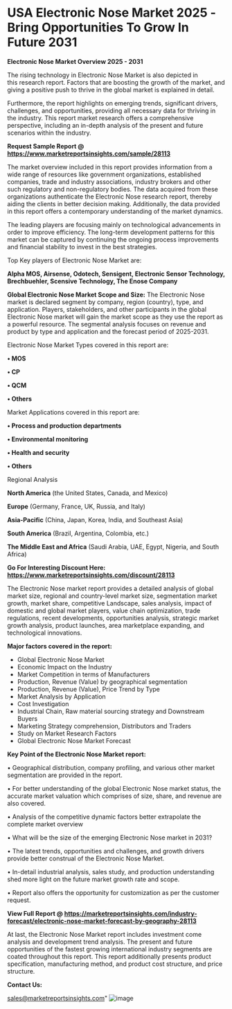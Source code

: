 # USA Electronic Nose Market 2025 -Bring Opportunities To Grow In Future 2031

<Strong> Electronic Nose Market Overview 2025 - 2031</strong>

The rising technology in Electronic Nose Market is also depicted in this research report. Factors that are boosting the growth of the market, and giving a positive push to thrive in the global market is explained in detail.

Furthermore, the report highlights on emerging trends, significant drivers, challenges, and opportunities, providing all necessary data for thriving in the industry. This report market research offers a comprehensive perspective, including an in-depth analysis of the present and future scenarios within the industry.

<strong>Request Sample Report @ <a href=https://www.marketreportsinsights.com/sample/28113>https://www.marketreportsinsights.com/sample/28113</a></strong>

The market overview included in this report provides information from a wide range of resources like government organizations, established companies, trade and industry associations, industry brokers and other such regulatory and non-regulatory bodies. The data acquired from these organizations authenticate the Electronic Nose research report, thereby aiding the clients in better decision making. Additionally, the data provided in this report offers a contemporary understanding of the market dynamics.

The leading players are focusing mainly on technological advancements in order to improve efficiency. The long-term development patterns for this market can be captured by continuing the ongoing process improvements and financial stability to invest in the best strategies.

Top Key players of Electronic Nose Market are:

<strong>Alpha MOS, Airsense, Odotech, Sensigent, Electronic Sensor Technology, Brechbuehler, Scensive Technology, The Enose Company</strong>

<strong><b>Global Electronic Nose Market Scope and Size:</b></strong>
The Electronic Nose market is declared segment by company, region (country), type, and application. Players, stakeholders, and other participants in the global Electronic Nose market will gain the market scope as they use the report as a powerful resource. The segmental analysis focuses on revenue and product by type and application and the forecast period of 2025-2031.

Electronic Nose Market Types covered in this report are:

<strong>• MOS

• CP

• QCM

• Others</strong>

Market Applications covered in this report are:

<strong>• Process and production departments

• Environmental monitoring

• Health and security

• Others</strong> 

Regional Analysis

<strong>North America</strong> (the United States, Canada, and Mexico)

<strong>Europe</strong> (Germany, France, UK, Russia, and Italy)

<strong>Asia-Pacific</strong> (China, Japan, Korea, India, and Southeast Asia)

<strong>South America</strong> (Brazil, Argentina, Colombia, etc.)

<strong>The Middle East and Africa</strong> (Saudi Arabia, UAE, Egypt, Nigeria, and South Africa)

<strong>Go For Interesting Discount Here: <a href=https://www.marketreportsinsights.com/discount/28113>https://www.marketreportsinsights.com/discount/28113</a></strong>

The Electronic Nose market report provides a detailed analysis of global market size, regional and country-level market size, segmentation market growth, market share, competitive Landscape, sales analysis, impact of domestic and global market players, value chain optimization, trade regulations, recent developments, opportunities analysis, strategic market growth analysis, product launches, area marketplace expanding, and technological innovations.

<strong><b>Major factors covered in the report:</b></strong>
<ul>
  <li>Global Electronic Nose Market </li>
  <li>Economic Impact on the Industry</li>
  <li>Market Competition in terms of Manufacturers</li>
  <li>Production, Revenue (Value) by geographical segmentation</li>
  <li>Production, Revenue (Value), Price Trend by Type</li>
  <li>Market Analysis by Application</li>
  <li>Cost Investigation</li>
  <li>Industrial Chain, Raw material sourcing strategy and Downstream Buyers</li>
  <li>Marketing Strategy comprehension, Distributors and Traders</li>
  <li>Study on Market Research Factors</li>
  <li>Global Electronic Nose Market Forecast</li>
</ul>

<strong><b>Key Point of the Electronic Nose Market report:</b></strong>

• Geographical distribution, company profiling, and various other market segmentation are provided in the report.

• For better understanding of the global Electronic Nose market status, the accurate market valuation which comprises of size, share, and revenue are also covered.

• Analysis of the competitive dynamic factors better extrapolate the complete market overview

• What will be the size of the emerging Electronic Nose market in 2031?

• The latest trends, opportunities and challenges, and growth drivers provide better construal of the Electronic Nose Market.

• In-detail industrial analysis, sales study, and production understanding shed more light on the future market growth rate and scope.

• Report also offers the opportunity for customization as per the customer request.

<strong><b>View Full Report @ <a href=https://marketreportsinsights.com/industry-forecast/electronic-nose-market-forecast-by-geography-28113>https://marketreportsinsights.com/industry-forecast/electronic-nose-market-forecast-by-geography-28113</a></b></strong>


At last, the Electronic Nose Market report includes investment come analysis and development trend analysis. The present and future opportunities of the fastest growing international industry segments are coated throughout this report. This report additionally presents product specification, manufacturing method, and product cost structure, and price structure.

<strong>Contact Us:</strong>

sales@marketreportsinsights.com"
![image](https://github.com/user-attachments/assets/9fd24ddd-9d6d-4b2d-9786-310900e754a0)
